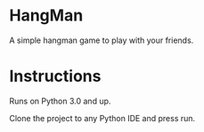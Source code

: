 # HangMan

A simple hangman game to play with your friends.

# Instructions

Runs on Python 3.0 and up.

Clone the project to any Python IDE and press run.
